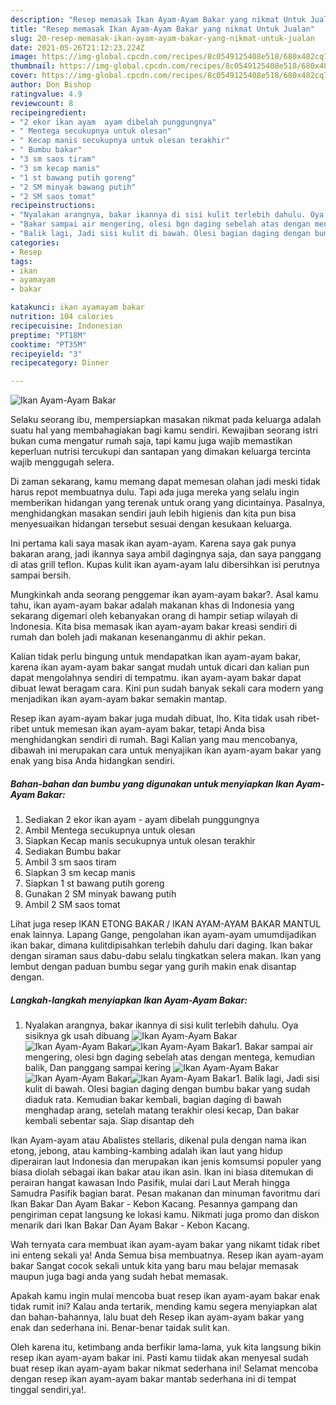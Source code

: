 ```yaml
---
description: "Resep memasak Ikan Ayam-Ayam Bakar yang nikmat Untuk Jualan"
title: "Resep memasak Ikan Ayam-Ayam Bakar yang nikmat Untuk Jualan"
slug: 20-resep-memasak-ikan-ayam-ayam-bakar-yang-nikmat-untuk-jualan
date: 2021-05-26T21:12:23.224Z
image: https://img-global.cpcdn.com/recipes/8c0549125408e518/680x482cq70/ikan-ayam-ayam-bakar-foto-resep-utama.jpg
thumbnail: https://img-global.cpcdn.com/recipes/8c0549125408e518/680x482cq70/ikan-ayam-ayam-bakar-foto-resep-utama.jpg
cover: https://img-global.cpcdn.com/recipes/8c0549125408e518/680x482cq70/ikan-ayam-ayam-bakar-foto-resep-utama.jpg
author: Don Bishop
ratingvalue: 4.9
reviewcount: 8
recipeingredient:
- "2 ekor ikan ayam  ayam dibelah punggungnya"
- " Mentega secukupnya untuk olesan"
- " Kecap manis secukupnya untuk olesan terakhir"
- " Bumbu bakar"
- "3 sm saos tiram"
- "3 sm kecap manis"
- "1 st bawang putih goreng"
- "2 SM minyak bawang putih"
- "2 SM saos tomat"
recipeinstructions:
- "Nyalakan arangnya, bakar ikannya di sisi kulit terlebih dahulu. Oya sisiknya gk usah dibuang"
- "Bakar sampai air mengering, olesi bgn daging sebelah atas dengan mentega, kemudian balik, Dan panggang sampai kering"
- "Balik lagi, Jadi sisi kulit di bawah. Olesi bagian daging dengan bumbu bakar yang sudah diaduk rata. Kemudian bakar kembali, bagian daging di bawah menghadap arang, setelah matang terakhir olesi kecap, Dan bakar kembali sebentar saja. Siap disantap deh"
categories:
- Resep
tags:
- ikan
- ayamayam
- bakar

katakunci: ikan ayamayam bakar 
nutrition: 104 calories
recipecuisine: Indonesian
preptime: "PT18M"
cooktime: "PT35M"
recipeyield: "3"
recipecategory: Dinner

---
```



![Ikan Ayam-Ayam Bakar](https://img-global.cpcdn.com/recipes/8c0549125408e518/680x482cq70/ikan-ayam-ayam-bakar-foto-resep-utama.jpg)

Selaku seorang ibu, mempersiapkan masakan nikmat pada keluarga adalah suatu hal yang membahagiakan bagi kamu sendiri. Kewajiban seorang istri bukan cuma mengatur rumah saja, tapi kamu juga wajib memastikan keperluan nutrisi tercukupi dan santapan yang dimakan keluarga tercinta wajib menggugah selera.

Di zaman  sekarang, kamu memang dapat memesan olahan jadi meski tidak harus repot membuatnya dulu. Tapi ada juga mereka yang selalu ingin memberikan hidangan yang terenak untuk orang yang dicintainya. Pasalnya, menghidangkan masakan sendiri jauh lebih higienis dan kita pun bisa menyesuaikan hidangan tersebut sesuai dengan kesukaan keluarga. 

Ini pertama kali saya masak ikan ayam-ayam. Karena saya gak punya bakaran arang, jadi ikannya saya ambil dagingnya saja, dan saya panggang di atas grill teflon. Kupas kulit ikan ayam-ayam lalu dibersihkan isi perutnya sampai bersih.

Mungkinkah anda seorang penggemar ikan ayam-ayam bakar?. Asal kamu tahu, ikan ayam-ayam bakar adalah makanan khas di Indonesia yang sekarang digemari oleh kebanyakan orang di hampir setiap wilayah di Indonesia. Kita bisa memasak ikan ayam-ayam bakar kreasi sendiri di rumah dan boleh jadi makanan kesenanganmu di akhir pekan.

Kalian tidak perlu bingung untuk mendapatkan ikan ayam-ayam bakar, karena ikan ayam-ayam bakar sangat mudah untuk dicari dan kalian pun dapat mengolahnya sendiri di tempatmu. ikan ayam-ayam bakar dapat dibuat lewat beragam cara. Kini pun sudah banyak sekali cara modern yang menjadikan ikan ayam-ayam bakar semakin mantap.

Resep ikan ayam-ayam bakar juga mudah dibuat, lho. Kita tidak usah ribet-ribet untuk memesan ikan ayam-ayam bakar, tetapi Anda bisa menghidangkan sendiri di rumah. Bagi Kalian yang mau mencobanya, dibawah ini merupakan cara untuk menyajikan ikan ayam-ayam bakar yang enak yang bisa Anda hidangkan sendiri.

<!--inarticleads1-->

##### Bahan-bahan dan bumbu yang digunakan untuk menyiapkan Ikan Ayam-Ayam Bakar:

1. Sediakan 2 ekor ikan ayam - ayam dibelah punggungnya
1. Ambil  Mentega secukupnya untuk olesan
1. Siapkan  Kecap manis secukupnya untuk olesan terakhir
1. Sediakan  Bumbu bakar
1. Ambil 3 sm saos tiram
1. Siapkan 3 sm kecap manis
1. Siapkan 1 st bawang putih goreng
1. Gunakan 2 SM minyak bawang putih
1. Ambil 2 SM saos tomat


Lihat juga resep IKAN ETONG BAKAR / IKAN AYAM-AYAM BAKAR MANTUL enak lainnya. Lapang Gange, pengolahan ikan ayam-ayam umumdijadikan ikan bakar, dimana kulitdipisahkan terlebih dahulu dari daging. Ikan bakar dengan siraman saus dabu-dabu selalu tingkatkan selera makan. Ikan yang lembut dengan paduan bumbu segar yang gurih makin enak disantap dengan. 

<!--inarticleads2-->

##### Langkah-langkah menyiapkan Ikan Ayam-Ayam Bakar:

1. Nyalakan arangnya, bakar ikannya di sisi kulit terlebih dahulu. Oya sisiknya gk usah dibuang
<img src="https://img-global.cpcdn.com/steps/4ea766ffccfa799f/160x128cq70/ikan-ayam-ayam-bakar-langkah-memasak-1-foto.jpg" alt="Ikan Ayam-Ayam Bakar"><img src="https://img-global.cpcdn.com/steps/032aff4eee3602b1/160x128cq70/ikan-ayam-ayam-bakar-langkah-memasak-1-foto.jpg" alt="Ikan Ayam-Ayam Bakar"><img src="https://img-global.cpcdn.com/steps/0eb935a277049fb7/160x128cq70/ikan-ayam-ayam-bakar-langkah-memasak-1-foto.jpg" alt="Ikan Ayam-Ayam Bakar">1. Bakar sampai air mengering, olesi bgn daging sebelah atas dengan mentega, kemudian balik, Dan panggang sampai kering
<img src="https://img-global.cpcdn.com/steps/756467439b04be05/160x128cq70/ikan-ayam-ayam-bakar-langkah-memasak-2-foto.jpg" alt="Ikan Ayam-Ayam Bakar"><img src="https://img-global.cpcdn.com/steps/b5dacd81fa666ae8/160x128cq70/ikan-ayam-ayam-bakar-langkah-memasak-2-foto.jpg" alt="Ikan Ayam-Ayam Bakar"><img src="https://img-global.cpcdn.com/steps/8c02c5619be4ea0f/160x128cq70/ikan-ayam-ayam-bakar-langkah-memasak-2-foto.jpg" alt="Ikan Ayam-Ayam Bakar">1. Balik lagi, Jadi sisi kulit di bawah. Olesi bagian daging dengan bumbu bakar yang sudah diaduk rata. Kemudian bakar kembali, bagian daging di bawah menghadap arang, setelah matang terakhir olesi kecap, Dan bakar kembali sebentar saja. Siap disantap deh


Ikan Ayam-ayam atau Abalistes stellaris, dikenal pula dengan nama ikan etong, jebong, atau kambing-kambing adalah ikan laut yang hidup diperairan laut Indonesia dan merupakan ikan jenis komsumsi populer yang biasa diolah sebagai ikan bakar atau ikan asin. Ikan ini biasa ditemukan di perairan hangat kawasan Indo Pasifik, mulai dari Laut Merah hingga Samudra Pasifik bagian barat. Pesan makanan dan minuman favoritmu dari Ikan Bakar Dan Ayam Bakar - Kebon Kacang. Pesannya gampang dan pengiriman cepat langsung ke lokasi kamu. Nikmati juga promo dan diskon menarik dari Ikan Bakar Dan Ayam Bakar - Kebon Kacang. 

Wah ternyata cara membuat ikan ayam-ayam bakar yang nikamt tidak ribet ini enteng sekali ya! Anda Semua bisa membuatnya. Resep ikan ayam-ayam bakar Sangat cocok sekali untuk kita yang baru mau belajar memasak maupun juga bagi anda yang sudah hebat memasak.

Apakah kamu ingin mulai mencoba buat resep ikan ayam-ayam bakar enak tidak rumit ini? Kalau anda tertarik, mending kamu segera menyiapkan alat dan bahan-bahannya, lalu buat deh Resep ikan ayam-ayam bakar yang enak dan sederhana ini. Benar-benar taidak sulit kan. 

Oleh karena itu, ketimbang anda berfikir lama-lama, yuk kita langsung bikin resep ikan ayam-ayam bakar ini. Pasti kamu tiidak akan menyesal sudah buat resep ikan ayam-ayam bakar nikmat sederhana ini! Selamat mencoba dengan resep ikan ayam-ayam bakar mantab sederhana ini di tempat tinggal sendiri,ya!.

